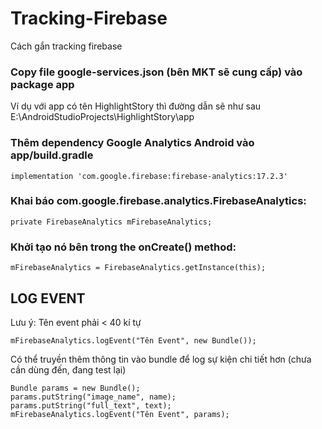 # Tracking-Firebase
Cách gắn tracking firebase

### Copy file google-services.json (bên MKT sẽ cung cấp) vào package app
Ví dụ với app có tên HighlightStory thì đường dẫn sẽ như sau <br>
E:\AndroidStudioProjects\HighlightStory\app

### Thêm dependency Google Analytics Android vào app/build.gradle
```
implementation 'com.google.firebase:firebase-analytics:17.2.3'
```

### Khai báo com.google.firebase.analytics.FirebaseAnalytics:
```
private FirebaseAnalytics mFirebaseAnalytics;
```

### Khởi tạo nó bên trong the onCreate() method:
```
mFirebaseAnalytics = FirebaseAnalytics.getInstance(this);
```

## LOG EVENT
Lưu ý: Tên event phải < 40 kí tự

```
mFirebaseAnalytics.logEvent("Tên Event", new Bundle());
```

Có thể truyền thêm thông tin vào bundle để log sự kiện chi tiết hơn (chưa cần dùng đến, đang test lại)
```
Bundle params = new Bundle();
params.putString("image_name", name);
params.putString("full_text", text);
mFirebaseAnalytics.logEvent("Tên Event", params);
```
